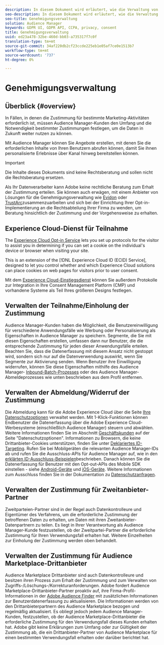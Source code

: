 ```yaml
---
description: In diesem Dokument wird erläutert, wie die Verwaltung von Genehmigungen in Audience Manager funktioniert.
seo-description: In diesem Dokument wird erläutert, wie die Verwaltung von Genehmigungen in Audience Manager funktioniert.
seo-title: Genehmigungsverwaltung
solution: Audience Manager
keywords: GDPR UI, GDPR API, CCPA, privacy, consent
title: Genehmigungsverwaltung
uuid: ed23a478-32be-460d-bb03-a735317f7c0f
translation-type: tm+mt
source-git-commit: 34af220db2cf23ccde225eb1e05af7ce0e1513b7
workflow-type: tm+mt
source-wordcount: '737'
ht-degree: 0%

---
```



# Genehmigungsverwaltung

## Überblick {#overview}

In Fällen, in denen die Zustimmung für bestimmte Marketing-Aktivitäten erforderlich ist, müssen Audience Manager-Kunden den Umfang und die Notwendigkeit bestimmter Zustimmungen festlegen, um die Daten in Zukunft weiter nutzen zu können.

Mit Audience Manager können Sie Angebote erstellen, mit denen Sie die erforderlichen Inhalte von Ihren Benutzern abrufen können, damit Sie ihnen personalisierte Erlebnisse über Kanal hinweg bereitstellen können.

>[!IMPORTANT]
>
> Die Inhalte dieses Dokuments sind keine Rechtsberatung und sollen nicht die Rechtsberatung ersetzen.
>
> Als Ihr Datenverarbeiter kann Adobe keine rechtliche Beratung zum Erhalt der Zustimmung erteilen. Sie können auch erwägen, mit einem Anbieter von Lösungen für die Genehmigungsverwaltung wie [Evidon](https://theblog.adobe.com/evidon-builds-gdpr-universal-consent-integration-with-launch-by-adobe/) oder [TrustArc](https://theblog.adobe.com/trustarc-builds-consent-integration-launch-adobe/)zusammenzuarbeiten und sich bei der Einrichtung Ihrer Opt-in-Implementierung an die Rechtsabteilung Ihrer Firma zu wenden, um Beratung hinsichtlich der Zustimmung und der Vorgehensweise zu erhalten.

## Experience Cloud-Dienst für Teilnahme

The [Experience Cloud Opt-in Service](https://docs.adobe.com/content/help/en/id-service/using/implementation/opt-in-service/optin-overview.html) lets you set up protocols for the visitor to assist you in determining if you can set a cookie on the individual&#39;s device or browser when visiting your site.

This is an extension of the [!DNL Experience Cloud ID (ECID) Service], designed to let you control whether and which Experience Cloud solutions can place cookies on web pages for visitors prior to user consent.

Mit dem [Experience Cloud-Einstiegsdienst](https://docs.adobe.com/content/help/en/id-service/using/implementation/opt-in-service/optin-overview.html) können Sie außerdem Protokolle zur Integration in Ihre Consent Management Platform (CMP) und vorhandene Systeme als Teil Ihres größeren Designs festlegen.

## Verwalten der Teilnahme/Einholung der Zustimmung

Audience Manager-Kunden haben die Möglichkeit, die Benutzereinwilligung für verschiedene Anwendungsfälle wie Werbung oder Personalisierung als Eigenschaften in Audience Manager zu speichern. Segmente, die Sie mit diesen Eigenschaften erstellen, umfassen dann nur Benutzer, die die entsprechende Zustimmung für jeden dieser Anwendungsfälle erteilen. Beachten Sie, dass die Datenerfassung mit diesem Ansatz nicht gestoppt wird, sondern sich nur auf die Datenverwendung auswirkt, wenn Sie Segmente zur Aktivierung senden. Wenn Benutzer ihre Einwilligung widerrufen, können Sie diese Eigenschaften mithilfe des Audience Manager- [Inbound-Batch-Prozesses](../../integration/sending-audience-data/batch-data-transfer-explained/inbound-file-contents.md) oder des Audience Manager-Abmeldeprozesses wie unten beschrieben aus dem Profil entfernen.

## Verwalten der Abmeldung/Widerruf der Zustimmung

Die Abmeldung kann für die Adobe Experience Cloud über die Seite [Ihre Datenschutzoptionen](https://www.adobe.com/privacy/opt-out.html#customeruse) verwaltet werden. Mit 1-Klick-Funktionen können Endbenutzer die Datenerfassung über die Adobe Experience Cloud-Werbesysteme (einschließlich Audience Manager) steuern und abwählen. Weitere Informationen finden Sie im Abschnitt [Geschäftskunden](https://www.adobe.com/privacy/opt-out.html#customeruse) auf der Seite &quot;Datenschutzoptionen&quot;. Informationen zu Browsern, die keine Drittanbieter-Cookies unterstützen, finden Sie unter [Deklariertes ID-Targeting](../../features/declared-ids.md#declared-id-targeting). Rufen Sie bei Mobilgeräten die relevanten Audience Manager-IDs ab und rufen Sie die Ausschluss-APIs für Audience Manager auf, wie in den [erklärten ID-Ausschluss-Beispielen](../../features/declared-ids.md#opt-out-examples)beschrieben. Danach können Sie die Datenerfassung für Benutzer mit den Opt-out-APIs des Mobile SDK einstellen - siehe [Android-Geräte](https://docs.adobe.com/content/help/en/mobile-services/android/gdpr-privacy-android/privacy.html) und [iOS-Geräte](https://docs.adobe.com/content/help/en/mobile-services/ios/privacy-gdpr-ios/privacy.html). Weitere Informationen zum Ausschluss finden Sie in der Dokumentation zu [Datenschutzanfragen](../../overview/data-security-and-privacy/data-privacy-requests.md).

## Verwalten der Zustimmung für Zweitanbieter-Partner

Zweitparteien-Partner sind in der Regel auch Datenkontrolleure und Eigentümer des Verfahrens, um die erforderliche Zustimmung der betroffenen Daten zu erhalten, um Daten mit ihren Zweitanbieter-Datenpartnern zu teilen. Es liegt in Ihrer Verantwortung als Audience Manager-Kunde festzustellen, ob der Zweitpartei-Partner die erforderliche Zustimmung für Ihren Verwendungsfall erhalten hat. Weitere Einzelheiten zur Einholung der Zustimmung werden oben behandelt.

## Verwalten der Zustimmung für Audience Marketplace-Drittanbieter

Audience Marketplace Drittanbieter sind auch Datenkontrolleure und besitzen ihren Prozess zum Erhalt der Zustimmung und zum Verwalten von Zugriffs-/Löschungs-/Korrekturanforderungen. Adobe fordert Audience Marketplace-Drittanbieter-Partner proaktiv auf, ihre Firma-Profil-Informationen in der [Adobe Audience Finder](https://www.adobe-audience-finder.com/) mit zusätzlichen Informationen zur Benutzerdatenerfassung zu aktualisieren. Die Informationen werden von den Drittanbieterpartnern des Audience Marketplace bezogen und regelmäßig aktualisiert. Es obliegt jedoch jedem Audience Manager-Kunden, festzustellen, ob der Audience Marketplace-Drittanbieter die erforderliche Zustimmung für den Verwendungsfall dieses Kunden erhalten hat. Adobe gibt keine Erklärungen zum Umfang oder zur Gültigkeit der Zustimmung ab, die ein Drittanbieter-Partner von Audience Marketplace für einen bestimmten Verwendungsfall erhalten oder darüber berichtet hat.
